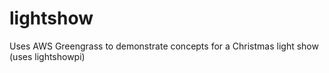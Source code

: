 # lightshow
Uses AWS Greengrass to demonstrate concepts for a Christmas light show (uses lightshowpi)
